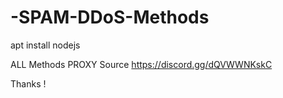 # -SPAM-DDoS-Methods

apt install nodejs

ALL Methods PROXY Source
https://discord.gg/dQVWWNKskC

Thanks !
